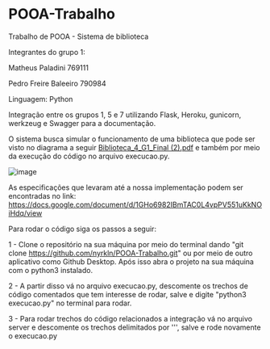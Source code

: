 # POOA-Trabalho
Trabalho de POOA - Sistema de biblioteca

Integrantes do grupo 1:

Matheus Paladini 769111

Pedro Freire Baleeiro 790984

Linguagem: Python

Integração entre os grupos 1, 5 e 7 utilizando Flask, Heroku, gunicorn, werkzeug e Swagger para a documentação.

O sistema busca simular o funcionamento de uma biblioteca que pode ser visto no diagrama a seguir [Biblioteca_4_G1_Final (2).pdf](https://github.com/nyrkln/POOA-Trabalho/files/9641758/Biblioteca_4_G1_Final.2.pdf) e também por meio da execução do código no arquivo execucao.py.

![image](https://user-images.githubusercontent.com/72228482/192165050-70cc90ca-fe5f-44bc-8703-54f25fcebe75.png)

As especificações que levaram até a nossa implementação podem ser encontradas no link: https://docs.google.com/document/d/1GHo6982IBmTAC0L4vpPV551uKkNOiHdq/view

Para rodar o código siga os passos a seguir:

1 - Clone o repositório na sua máquina por meio do terminal dando "git clone https://github.com/nyrkln/POOA-Trabalho.git" ou por meio de outro aplicativo como Github Desktop. Após isso abra o projeto na sua máquina com o python3 instalado.

2 - A partir disso vá no arquivo execucao.py, descomente os trechos de código comentados que tem interesse de rodar, salve e digite "python3 execucao.py" no terminal para rodar.

3 - Para rodar trechos do código relacionados a integração vá no arquivo server e descomente os trechos delimitados por ''', salve e rode novamente o execucao.py
